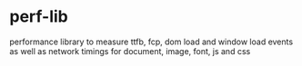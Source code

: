 # perf-lib
performance library to measure ttfb, fcp, dom load and window load events as well as network timings for document, image, font, js and css
